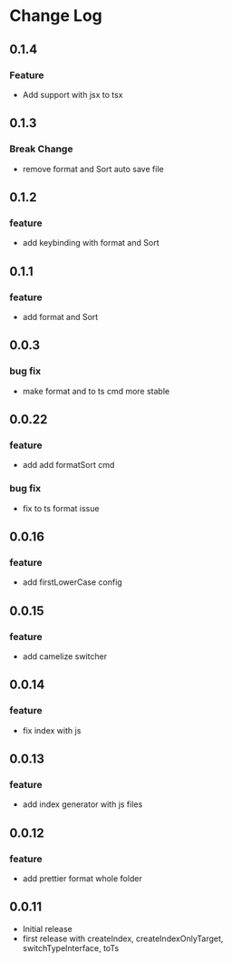 # Change Log

## 0.1.4

### Feature

- Add support with jsx to tsx

## 0.1.3

### Break Change

- remove format and Sort auto save file

## 0.1.2

### feature

- add keybinding with format and Sort

## 0.1.1

### feature

- add format and Sort

## 0.0.3

### bug fix

- make format and to ts cmd more stable

## 0.0.22

### feature

- add add formatSort cmd

### bug fix

- fix to ts format issue

## 0.0.16

### feature

- add firstLowerCase config

## 0.0.15

### feature

- add camelize switcher

## 0.0.14

### feature

- fix index with js

## 0.0.13

### feature

- add index generator with js files

## 0.0.12

### feature

- add prettier format whole folder

## 0.0.11

- Initial release
- first release with createIndex, createIndexOnlyTarget, switchTypeInterface, toTs
